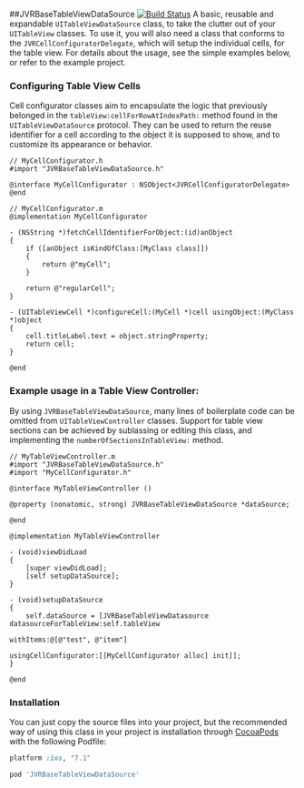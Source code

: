 ##JVRBaseTableViewDataSource [![Build Status](https://travis-ci.org/jozsef-vesza/JVRBaseTableViewDataSource.svg?branch=master)](https://travis-ci.org/jozsef-vesza/JVRBaseTableViewDataSource)
A basic, reusable and expandable `UITableViewDataSource` class, to take the clutter out of your `UITableView` classes. To use it, you will also need a class that conforms to the `JVRCellConfiguratorDelegate`, which will setup the individual cells, for the table view. For details about the usage, see the simple examples below, or refer to the example project.
### Configuring Table View Cells
Cell configurator classes aim to encapsulate the logic that previously belonged in the `tableView:cellForRowAtIndexPath:` method found in the `UITableViewDataSource` protocol. They can be used to return the reuse identifier for a cell according to the object it is supposed to show, and to customize its appearance or behavior.
```objc
// MyCellConfigurator.h
#import "JVRBaseTableViewDataSource.h"

@interface MyCellConfigurator : NSObject<JVRCellConfiguratorDelegate>
@end

// MyCellConfigurator.m
@implementation MyCellConfigurator

- (NSString *)fetchCellIdentifierForObject:(id)anObject
{
    if ([anObject isKindOfClass:[MyClass class]])
    {
        return @"myCell";
    }

    return @"regularCell";
}

- (UITableViewCell *)configureCell:(MyCell *)cell usingObject:(MyClass *)object
{
    cell.titleLabel.text = object.stringProperty;
    return cell;
}

@end
```
### Example usage in a Table View Controller:
By using `JVRBaseTableViewDataSource`, many lines of boilerplate code can be omitted from `UITableViewController` classes. Support for table view sections can be achieved by sublassing or editing this class, and implementing the `numberOfSectionsInTableView:` method.
```objc
// MyTableViewController.m
#import "JVRBaseTableViewDataSource.h"
#import "MyCellConfigurator.h"

@interface MyTableViewController ()

@property (nonatomic, strong) JVRBaseTableViewDataSource *dataSource;

@end

@implementation MyTableViewController

- (void)viewDidLoad
{
    [super viewDidLoad];
    [self setupDataSource];
}

- (void)setupDataSource
{
    self.dataSource = [JVRBaseTableViewDatasource datasourceForTableView:self.tableView
                                                               withItems:@[@"test", @"item"]
                                                   usingCellConfigurator:[[MyCellConfigurator alloc] init]];
}

@end
```
### Installation
You can just copy the source files into your project, but the recommended way of using this class in your project is installation through [CocoaPods](http://cocoapods.org/) with the following Podfile:
```ruby
platform :ios, "7.1"

pod 'JVRBaseTableViewDataSource'
```
